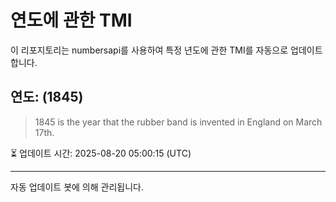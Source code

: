 
# 연도에 관한 TMI

이 리포지토리는 numbersapi를 사용하여 특정 년도에 관한 TMI를 자동으로 업데이트합니다.

## 연도: (1845)
> 1845 is the year that the rubber band is invented in England on March 17th.

⏳ 업데이트 시간: 2025-08-20 05:00:15 (UTC)

---
자동 업데이트 봇에 의해 관리됩니다.
